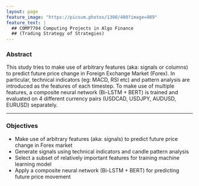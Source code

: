 ```yaml
---
layout: page
feature_image: "https://picsum.photos/1300/400?image=989"
feature_text: |
  ## COMP7704 Computing Projects in Algo Finance
  ## (Trading Strategy of Strategies)
---
```



### Abstract
This study tries to make use of arbitrary features (aka: signals or columns) to predict future price change in Foreign Exchange Market (Forex). In particular, technical indicators (eg: MACD, RSI etc) and pattern analysis are introduced as the features of each timestep. To make use of multiple features, a composite neural network (Bi-LSTM + BERT) is trained and evaluated on 4 different currency pairs (USDCAD, USDJPY, AUDUSD, EURUSD) separately.

---

### Objectives
* Make use of arbitrary features (aka: signals) to predict future price change in Forex market
* Generate signals using technical indicators and candle pattern analysis
* Select a subset of relatively important features for training machine learning model
* Apply a composite neural network (Bi-LSTM + BERT) for predicting future price movement
